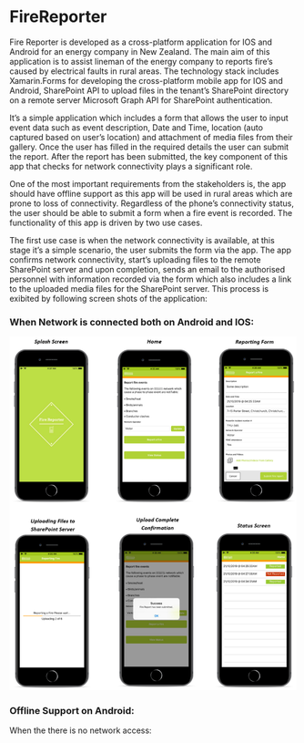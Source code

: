 # FireReporter

Fire Reporter is developed as a cross-platform application for IOS and Android for an energy company in New Zealand. The main aim of this application is to assist lineman of the energy company to reports fire’s caused by electrical faults in rural areas. The technology stack includes Xamarin.Forms for developing the cross-platform mobile app for IOS and Android, SharePoint API to upload files in the tenant’s SharePoint directory on a remote server Microsoft Graph API for SharePoint authentication.

It’s a simple application which includes a form that allows the user to input event data such as event description, Date and Time, location (auto captured based on user’s location) and attachment of media files from their gallery. Once the user has filled in the required details the user can submit the report. After the report has been submitted, the key component of this app that checks for network connectivity plays a significant role.

One of the most important requirements from the stakeholders is, the app should have offline support as this app will be used in rural areas which are prone to loss of connectivity. Regardless of the phone’s connectivity status, the user should be able to submit a form when a fire event is recorded. The functionality of this app is driven by two use cases.

The first use case is when the network connectivity is available, at this stage it’s a simple scenario, the user submits the form via the app. The app confirms network connectivity, start’s uploading files to the remote SharePoint server and upon completion, sends an email to the authorised personnel with information recorded via the form which also includes a link to the uploaded media files for the SharePoint server. This process is exibited by following screen shots of the application:

### When Network is connected both on Android and IOS:
![](ReadMeImages/FireReporter-Connectivity_Available.png)

### Offline Support on Android:
When the there is no network access:
